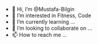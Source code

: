 - 👋 Hi, I’m @Mustafa-Bilgin
- 👀 I’m interested in Fitness, Code 
- 🌱 I’m currently learning ...
- 💞️ I’m looking to collaborate on ...
- 📫 How to reach me ...

<!---
Mustafa-Bilgin/Mustafa-Bilgin is a ✨ special ✨ repository because its `README.md` (this file) appears on your GitHub profile.
You can click the Preview link to take a look at your changes.
--->
